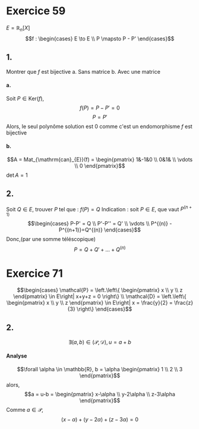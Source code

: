 # Exercice 59
$E = \mathbb{R}_{n}[X]$
$$f : \begin{cases}
E \to E \\
P \mapsto P - P'
\end{cases}$$
## 1.
Montrer que $f$ est bijective
a. Sans matrice
b. Avec une matrice

#### a.
Soit $P \in \mathrm{Ker}(f)$, 
$$f(P) = P-P' = 0$$
$$P = P'$$
Alors, le seul polynôme solution est $0$
comme c'est un endomorphisme $f$ est bijective

#### b.
$$A = Mat_{\mathrm{can}_{E}}(f) = \begin{pmatrix}
1&-1&0 \\
0&1& \\
\vdots \\
0
\end{pmatrix}$$
$\det A = 1$

## 2.
Soit $Q \in E$, trouver $P$ tel que : $f(P) = Q$
Indication : soit $P \in E$, que vaut $P^{(n+1)}$
$$\begin{cases}
P-P' = Q \\
P'-P'' = Q' \\
\vdots \\
P^{(n)} - P^{(n+1)}=Q^{(n)}
\end{cases}$$
Donc,(par une somme téléscopique)
$$P = Q+Q'+ \dots + Q^{(n)}$$

# Exercice 71
$$\begin{cases}
\mathcal{P} = \left.\left\{ \begin{pmatrix}
x \\
y \\
z
\end{pmatrix} \in E\right| x+y+z  = 0 \right\} \\
\mathcal{D} = \left.\left\{ \begin{pmatrix}
x \\
y \\
z
\end{pmatrix} \in E\right| x = \frac{y}{2} = \frac{z}{3} \right\}
\end{cases}$$
## 2.
$$\exists (a, b) \in (\mathcal{P}, \mathcal{D}), u = a + b$$
#### Analyse
$$\forall \alpha \in \mathbb{R}, b = \alpha \begin{pmatrix}
1 \\
2 \\
3
\end{pmatrix}$$
alors, 
$$a = u-b = \begin{pmatrix}
x-\alpha \\
y-2\alpha \\
z-3\alpha
\end{pmatrix}$$
Comme $a \in \mathcal{P}$, 
$$(x-\alpha) +(y-2\alpha) + (z-3\alpha) =0$$
